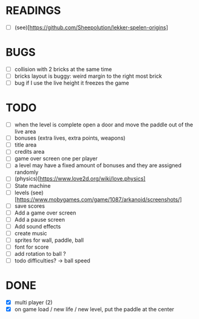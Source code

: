 # READINGS
- [ ] (see)[https://github.com/Sheepolution/lekker-spelen-origins]
# BUGS
- [ ] collision with 2 bricks at the same time
- [ ] bricks layout is buggy: weird margin to the right most brick
- [ ] bug if I use the live height it freezes the game

# TODO
- [ ] when the level is complete open a door and move the paddle out of the live area
- [ ] bonuses (extra lives, extra points, weapons)
- [ ] title area 
- [ ] credits area
- [ ] game over screen one per player
- [ ] a level may have a fixed amount of bonuses and they are assigned randomly
- [ ] (physics)[https://www.love2d.org/wiki/love.physics]
- [ ] State machine
- [ ] levels (see)[https://www.mobygames.com/game/1087/arkanoid/screenshots/]
- [ ] save scores
- [ ] Add a game over screen
- [ ] Add a pause screen
- [ ] Add sound effects
- [ ] create music
- [ ] sprites for wall, paddle, ball
- [ ] font for score
- [ ] add rotation to ball ?
- [ ] todo difficulties? -> ball speed

# DONE
- [x] multi player (2)
- [x] on game load / new life / new level, put the paddle at the center
